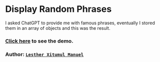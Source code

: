 # Display Random Phrases

I asked ChatGPT to provide me with famous phrases, eventually I stored them in an array of objects and this was the result.

### [Click here](https://lestherxm.github.io/random_quotes/) to see the demo.
### Author: [`Lesther Xitumul Manuel`](https://www.andoti.com)
